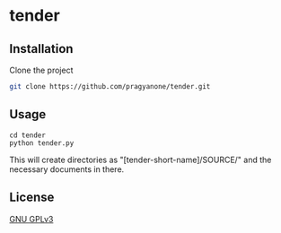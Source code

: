 # tender

## Installation
Clone the project
```bash
git clone https://github.com/pragyanone/tender.git
```

## Usage
```
cd tender
python tender.py
```
This will create directories as "[tender-short-name]/SOURCE/" and the necessary documents in there.

## License
[GNU GPLv3](https://choosealicense.com/licenses/gpl-3.0/)
